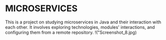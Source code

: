 # MICROSERVICES
This is a project on studying microservices in Java and their interaction with each other. 
It involves exploring technologies, modules' interactions, and configuring them from a remote repository.
!("Screenshot_8.jpg)
